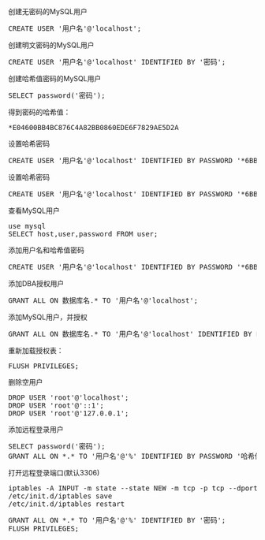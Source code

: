 创建无密码的MySQL用户
<pre>
CREATE USER '用户名'@'localhost';
</pre>
创建明文密码的MySQL用户
<pre>
CREATE USER '用户名'@'localhost' IDENTIFIED BY '密码';
</pre>
创建哈希值密码的MySQL用户
<pre>
SELECT password('密码');
</pre>
得到密码的哈希值：
<pre>
*E04600BB4BC876C4A82BB0860EDE6F7829AE5D2A
</pre>
设置哈希密码
<pre>
CREATE USER '用户名'@'localhost' IDENTIFIED BY PASSWORD '*6BB4837EB74329105EE4568DDA7DC67ED2CA2AD9';
</pre>
设置哈希密码
<pre>
CREATE USER '用户名'@'localhost' IDENTIFIED BY PASSWORD '*6BB4837EB74329105EE4568DDA7DC67ED2CA2AD9';
</pre>
查看MySQL用户
<pre>
use mysql
SELECT host,user,password FROM user;
</pre>
添加用户名和哈希值密码
<pre>
CREATE USER '用户名'@'localhost' IDENTIFIED BY PASSWORD '*6BB4837EB74329105EE4568DDA7DC67ED2CA2AD9';
</pre>
添加DBA授权用户
<pre>
GRANT ALL ON 数据库名.* TO '用户名'@'localhost';
</pre>
添加MySQL用户，并授权
<pre>
GRANT ALL ON 数据库名.* TO '用户名'@'localhost' IDENTIFIED BY PASSWORD '*6BB4837EB74329105EE4568DDA7DC67ED2CA2AD9';
</pre>
重新加载授权表：
<pre>
FLUSH PRIVILEGES;
</pre>
删除空用户
<pre>
DROP USER 'root'@'localhost';
DROP USER 'root'@'::1';
DROP USER 'root'@'127.0.0.1';
</pre>
添加远程登录用户
<pre>
SELECT password('密码');
GRANT ALL ON *.* TO '用户名'@'%' IDENTIFIED BY PASSWORD '哈希值密码';
</pre>
打开远程登录端口(默认3306)
<pre>
iptables -A INPUT -m state --state NEW -m tcp -p tcp --dport 3306 -j ACCEPT
/etc/init.d/iptables save
/etc/init.d/iptables restart
</pre>
<pre>
GRANT ALL ON *.* TO '用户名'@'%' IDENTIFIED BY '密码';
FLUSH PRIVILEGES;
</pre>

